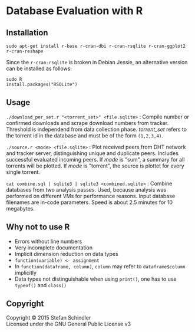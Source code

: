 # Database Evaluation with R
## Installation
    sudo apt-get install r-base r-cran-dbi r-cran-rsqlite r-cran-ggplot2 r-cran-reshape

Since the `r-cran-rsqlite` is broken in Debian Jessie, an alternative version can be installed as follows:

    sudo R
    install.packages("RSQLite")

## Usage
`./download_per_set.r "<torrent_set>" <file.sqlite>`
:   Compile number or confirmed downloads and scrape download numbers from tracker. Threshold is independend from data collection phase. *torrent\_set* refers to the torrent id in the database and must be of the form `(1,2,3,4)`.

`./source.r <mode> <file.sqlite>`
:   Plot received peers from DHT network and tracker server, distinguishing unique and duplicate peers. Includes successful evaluated incoming peers. If *mode* is "sum", a summary for all torrents will be plotted. If *mode* is "torrent", the source is plottet for every single torrent.

`cat combine.sql | sqlite3 | sqlite3 <combined.sqlite>`
:   Combine databases from two analysis passes. Used, because analysis was performed on different VMs for performance reasons. Input database filenames are in-code parameters. Speed is about 2.5 minutes for 10 megabytes.

## Why not to use R
* Errors without line numbers
* Very incomplete documentation
* Implicit dimension reduction on data types
* `function(variable) <- assignment`
* In `function(dataframe, column)`, `column` may refer to `dataframe$column` implicitly
* Data types not distinguishable when using `print()`, one has to use `typeof()` and `class()`

## Copyright
Copyright © 2015 Stefan Schindler  
Licensed under the GNU General Public License v3
